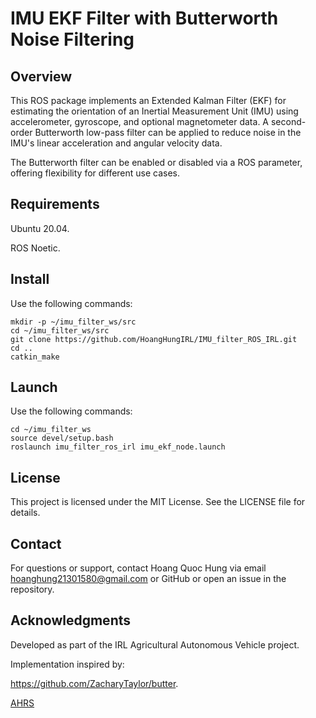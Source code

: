 # IMU EKF Filter with Butterworth Noise Filtering



## Overview

This ROS package implements an Extended Kalman Filter (EKF) for estimating the orientation of an Inertial Measurement Unit (IMU) using accelerometer, gyroscope, and optional magnetometer data. A second-order Butterworth low-pass filter can be applied to reduce noise in the IMU's linear acceleration and angular velocity data.

The Butterworth filter can be enabled or disabled via a ROS parameter, offering flexibility for different use cases.

## Requirements

Ubuntu 20.04.

ROS Noetic.

## Install

Use the following commands:

```
mkdir -p ~/imu_filter_ws/src
cd ~/imu_filter_ws/src
git clone https://github.com/HoangHungIRL/IMU_filter_ROS_IRL.git
cd ..
catkin_make
```
## Launch

Use the following commands:

```
cd ~/imu_filter_ws
source devel/setup.bash
roslaunch imu_filter_ros_irl imu_ekf_node.launch
```

## License

This project is licensed under the MIT License. See the LICENSE file for details.

## Contact

For questions or support, contact Hoang Quoc Hung via email hoanghung21301580@gmail.com or GitHub or open an issue in the repository.

## Acknowledgments


Developed as part of the IRL Agricultural Autonomous Vehicle project.


Implementation inspired by:

https://github.com/ZacharyTaylor/butter.

[AHRS ](https://ahrs.readthedocs.io/en/latest/)

